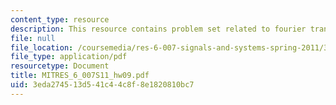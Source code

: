 ```yaml
---
content_type: resource
description: This resource contains problem set related to fourier transform properties.
file: null
file_location: /coursemedia/res-6-007-signals-and-systems-spring-2011/3eda274513d541c44c8f8e1820810bc7_MITRES_6_007S11_hw09.pdf
file_type: application/pdf
resourcetype: Document
title: MITRES_6_007S11_hw09.pdf
uid: 3eda2745-13d5-41c4-4c8f-8e1820810bc7
---
```

